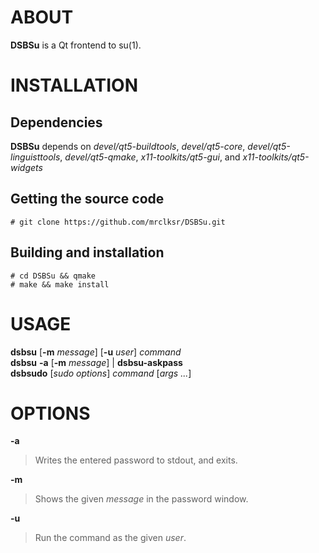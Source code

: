 
# ABOUT

**DSBSu**
is a Qt frontend to su(1).

# INSTALLATION

## Dependencies

**DSBSu**
depends on
*devel/qt5-buildtools*, *devel/qt5-core*, *devel/qt5-linguisttools*,
*devel/qt5-qmake*, *x11-toolkits/qt5-gui*,
and
*x11-toolkits/qt5-widgets*

## Getting the source code

	# git clone https://github.com/mrclksr/DSBSu.git

## Building and installation

	# cd DSBSu && qmake
	# make && make install

# USAGE

**dsbsu**
\[**-m** *message*]
\[**-u** *user*]
*command*  
**dsbsu**
**-a**
\[**-m** *message*]
|
**dsbsu-askpass**  
**dsbsudo**
\[*sudo options*]
*command*
\[*args ...*]

# OPTIONS

**-a**

> Writes the entered password to stdout, and exits.

**-m**

> Shows the given
> *message*
> in the password window.

**-u**

> Run the command as the given
> *user*.


